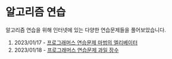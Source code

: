 # 알고리즘 연습

알고리즘 연습을 위해 인터넷에 있는 다양한 연습문제들을 풀어보았습니다.

1. 2023/01/17 - <a href="https://school.programmers.co.kr/learn/courses/30/lessons/148653" target="_blank" rel="external"> 프로그래머스 연습문제 마법의 엘리베이터</a>
2. 2023/01/18 - <a href="https://school.programmers.co.kr/learn/courses/30/lessons/135808" target="_blank" rel="external"> 프로그래머스 연습문제 과일 장수</a>
